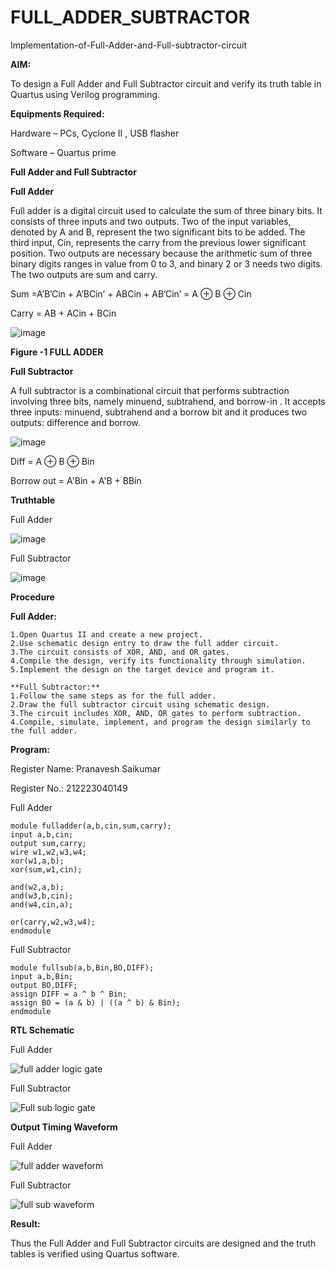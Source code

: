 # FULL_ADDER_SUBTRACTOR

Implementation-of-Full-Adder-and-Full-subtractor-circuit

**AIM:**

To design a Full Adder and Full Subtractor circuit and verify its truth table in Quartus using Verilog programming.

**Equipments Required:**

Hardware – PCs, Cyclone II , USB flasher

Software – Quartus prime

**Full Adder and Full Subtractor**

**Full Adder**

Full adder is a digital circuit used to calculate the sum of three binary bits. It consists of three inputs and two outputs. Two of the input variables, denoted by A and B, represent the two significant bits to be added. The third input, Cin, represents the carry from the previous lower significant position. Two outputs are necessary because the arithmetic sum of three binary digits ranges in value from 0 to 3, and binary 2 or 3 needs two digits. The two outputs are sum and carry.

Sum =A’B’Cin + A’BCin’ + ABCin + AB’Cin’ = A ⊕ B ⊕ Cin 

Carry = AB + ACin + BCin

![image](https://github.com/naavaneetha/FULL_ADDER_SUBTRACTOR/assets/154305477/0f30ba51-5ffb-4198-845f-18e054f675e7)

**Figure -1 FULL ADDER**

**Full Subtractor**

A full subtractor is a combinational circuit that performs subtraction involving three bits, namely minuend, subtrahend, and borrow-in . It accepts three inputs: minuend, subtrahend and a borrow bit and it produces two outputs: difference and borrow.

![image](https://github.com/naavaneetha/FULL_ADDER_SUBTRACTOR/assets/154305477/02b24f51-ab51-4304-9ad6-7b81ffc1ead5)

Diff = A ⊕ B ⊕ Bin 

Borrow out = A'Bin + A'B + BBin

**Truthtable**

Full Adder

![image](https://github.com/PranaveshSaikumar/FULL_ADDER_SUBTRACTOR/assets/151001393/9d270612-d92b-46d3-9474-2d0a351bf953)

Full Subtractor

![image](https://github.com/PranaveshSaikumar/FULL_ADDER_SUBTRACTOR/assets/151001393/e791588c-cec1-4f39-93ae-d1673580f667)


**Procedure**

**Full Adder:**
```
1.Open Quartus II and create a new project.
2.Use schematic design entry to draw the full adder circuit. 
3.The circuit consists of XOR, AND, and OR gates. 
4.Compile the design, verify its functionality through simulation. 
5.Implement the design on the target device and program it.

**Full Subtractor:** 
1.Follow the same steps as for the full adder. 
2.Draw the full subtractor circuit using schematic design. 
3.The circuit includes XOR, AND, OR gates to perform subtraction. 
4.Compile, simulate, implement, and program the design similarly to the full adder.
```

**Program:**

Register Name: Pranavesh Saikumar

Register No.: 212223040149

Full Adder
```
module fulladder(a,b,cin,sum,carry);
input a,b,cin;
output sum,carry;
wire w1,w2,w3,w4;       
xor(w1,a,b);
xor(sum,w1,cin);        

and(w2,a,b);
and(w3,b,cin);
and(w4,cin,a);

or(carry,w2,w3,w4);
endmodule
```
Full Subtractor
```
module fullsub(a,b,Bin,BO,DIFF);
input a,b,Bin;
output BO,DIFF;
assign DIFF = a ^ b ^ Bin;
assign BO = (a & b) | ((a ^ b) & Bin);
endmodule
```
**RTL Schematic**

Full Adder

![full adder logic gate](https://github.com/PranaveshSaikumar/FULL_ADDER_SUBTRACTOR/assets/151001393/30274673-8b73-48dd-a07f-ea8825b0273f)

Full Subtractor

![Full sub logic gate](https://github.com/PranaveshSaikumar/FULL_ADDER_SUBTRACTOR/assets/151001393/9ab5cc38-b753-48c6-ada0-a41c1df85e5d)

**Output Timing Waveform**

Full Adder

![full adder waveform](https://github.com/PranaveshSaikumar/FULL_ADDER_SUBTRACTOR/assets/151001393/d78d447b-c0b5-49bb-8756-4d1b6f85d48c)

Full Subtractor

![full sub waveform](https://github.com/PranaveshSaikumar/FULL_ADDER_SUBTRACTOR/assets/151001393/10dddfb1-205e-48af-8729-71eb215ca2b2)

**Result:**

Thus the Full Adder and Full Subtractor circuits are designed and the truth tables is verified using Quartus software.



